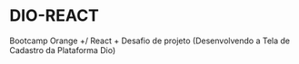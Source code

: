 # DIO-REACT

Bootcamp Orange +/
React + Desafio de projeto (Desenvolvendo a Tela de Cadastro da Plataforma Dio)
